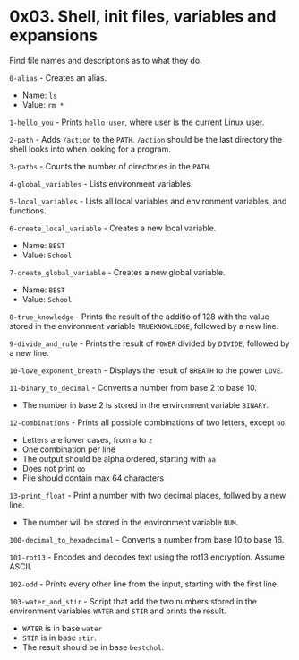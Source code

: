 # 0x03. Shell, init files, variables and expansions

Find file names and descriptions as to what they do.

`0-alias` - Creates an alias.
* Name: `ls`
* Value: `rm *`

`1-hello_you` - Prints `hello user`, where user is the current Linux user.

`2-path` - Adds `/action` to the `PATH`. `/action` should be the last directory the shell looks into when looking for a program.

`3-paths` - Counts the number of directories in the `PATH`.

`4-global_variables` - Lists environment variables.

`5-local_variables` - Lists all local variables and environment variables, and functions.

`6-create_local_variable` - Creates a new local variable.
* Name: `BEST`
* Value: `School`

`7-create_global_variable` - Creates a new global variable.
* Name: `BEST`
* Value: `School`

`8-true_knowledge` - Prints the result of the additio of 128 with the value stored in the environment variable `TRUEKNOWLEDGE`, followed by a new line.

`9-divide_and_rule` - Prints the result of `POWER` divided by `DIVIDE`, followed by a new line.

`10-love_exponent_breath` - Displays the result of `BREATH` to the power `LOVE`.

`11-binary_to_decimal` - Converts a number from base 2 to base 10.
* The number in base 2 is stored in the environment variable `BINARY`.

`12-combinations` - Prints all possible combinations of two letters, except `oo`.
* Letters are lower cases, from `a` to `z`
* One combination per line
* The output should be alpha ordered, starting with `aa`
* Does not print `oo`
* File should contain max 64 characters

`13-print_float` - Print a number with two decimal places, follwed by a new line.
* The number will be stored in the environment variable `NUM`.

`100-decimal_to_hexadecimal` - Converts a number from base 10 to base 16.

`101-rot13` - Encodes and decodes text using the rot13 encryption. Assume ASCII.

`102-odd` - Prints every other line from the input, starting with the first line.

`103-water_and_stir` - Script that add the two numbers stored in the environment variables `WATER` and `STIR` and prints the result.
* `WATER` is in base `water`
* `STIR` is in base `stir`.
* The result should be in base `bestchol`.
